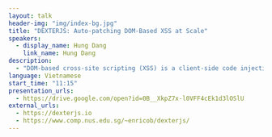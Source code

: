 ```yaml
---
layout: talk
header-img: "img/index-bg.jpg"
title: "DEXTERJS: Auto-patching DOM-Based XSS at Scale"
speakers:
  - display_name: Hung Dang 
    link_name: Hung Dang
description:
  - "DOM-based cross-site scripting (XSS) is a client-side code injection vulnerability that results from unsafe dynamic code generation in JavaScript applications. Unfortunately, few practical defenses have been presented. This work proposes a remedy to the problem at hand. Our solution - DEXTERJS - is capable of transparently auto-patching such vulnerabilities while incurring an acceptable overhead. Extensive experiments on a quarter million URLs have shown the robustness and scalability of DEXTERJS."
language: Vietnamese
start_time: "11:15"
presentation_urls:
  - https://drive.google.com/open?id=0B__XkpZ7x-l0VFF4cEk1d3lOSlU 
external_urls:
  - https://dexterjs.io
  - https://www.comp.nus.edu.sg/~enricob/dexterjs/
---
```

